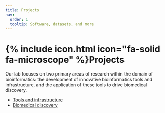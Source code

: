```yaml
---
title: Projects
nav:
  order: 1
  tooltip: Software, datasets, and more
---
```


# {% include icon.html icon="fa-solid fa-microscope" %}Projects

Our lab focuses on two primary areas of research within the domain of bioinformatics: the development of innovative bioinformatics tools and infrastructure, and the application of these tools to drive biomedical discovery.

* [Tools and infrastructure](infrastructure)
* [Biomedical discovery](discovery)
